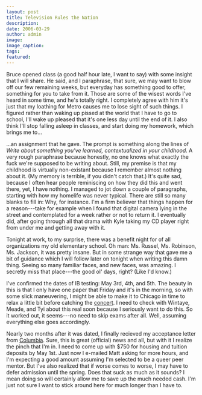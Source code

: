 ```yaml
---
layout: post
title: Television Rules the Nation
description:
date: 2006-03-29
author: admin
image:
image_caption:
tags:
featured:
---
```


Bruce opened class (a good half hour late, I want to say) with some insight that I will share. He said, and I paraphrase, that sure, we may want to blow off our few remaining weeks, but everyday has something good to offer, something for you to take from it. Those are some of the wisest words I've heard in some time, and he's totally right. I completely agree with him it's just that my loathing for Metro causes me to lose sight of such things. I figured rather than waking up pissed at the world that I have to go to school, I'll wake up pleased that it's one less day until the end of it. I also think I'll stop falling asleep in classes, and start doing my homework, which brings me to...

...an assignment that he gave. The prompt is something along the lines of _Write about something you've learned, contextualized in your childhood_. A very rough paraphrase because honestly, no one knows what exactly the fuck we're supposed to be writing about. Still, my premise is that my childhood is virtually non-existant because I remember almost nothing about it. (My memory is terrible, if you didn't catch that.) It's quite sad, because I often hear people reminiscing on how they did this and went there, yet, I have nothing. I managed to jot down a couple of paragraphs, starting with how my homelife was never typical. There are still so many blanks to fill in: Why, for instance. I'm a firm believer that things happen for a reason---take for example when I found that digital camera lying in the street and contemplated for a week rather or not to return it. I eventually did, after going through all that drama with Kyle taking my CD player right from under me and getting away with it.

Tonight at work, to my surprise, there was a benefit night for of all organizations my old elementary school. Oh man: Ms. Russel, Ms. Robinson, Ms. Jackson, it was pretty insane. But in some strange way that gave me a bit of guidance which I will follow later on tonight when writing this damn thing. Seeing so many familiar faces, and new faces, was amazing. I secretly miss that place---the good ol' days, right? (Like I'd know.)

I've confirmed the dates of IB testing: May 3rd, 4th, and 5th. The beauty in this is that I only have one paper that Friday and it's in the morning, so with some slick maneuvering, I might be able to make it to Chicago in time to relax a little bit before catching the [concert](https://www.prettygirlsmakegraves.com/). I need to check with Wintaye, Meade, and Tyi about this real soon because I seriously want to do this. So it worked out, it seems---no need to skip exams after all. Well, assuming everything else goes accordingly.

Nearly two months after it was dated, I finally recieved my acceptance letter from [Columbia](https://www.colum.edu/). Sure, this is great (official) news and all, but with it I realize the pinch that I'm in. I need to come up with $750 for housing and tuition deposits by May 1st. Just now I e-mailed Matt asking for more hours, and I'm expecting a good amount assuming I'm selected to be a queer peer mentor. But I've also realized that if worse comes to worse, I may have to defer admission until the spring. Does that suck as much as it sounds? I mean doing so will certainly allow me to save up the much needed cash. I'm just not sure I want to stick around here for much longer than I have to.
